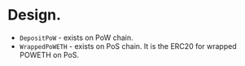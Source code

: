# Design.

 * `DepositPoW` - exists on PoW chain.
 * `WrappedPoWETH` - exists on PoS chain. It is the ERC20 for wrapped POWETH on PoS. 


